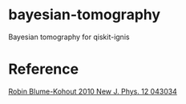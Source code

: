 # bayesian-tomography
Bayesian tomography for qiskit-ignis


# Reference
[Robin Blume-Kohout 2010 New J. Phys. 12 043034](https://iopscience.iop.org/article/10.1088/1367-2630/12/4/043034/meta)
